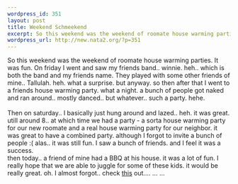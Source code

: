 ```yaml
--- 
wordpress_id: 351
layout: post
title: Weekend Schmeekend
excerpt: So this weekend was the weekend of roomate house warming parties. It was fun. On friday I went and saw my friends band.. winnie. heh.. which is both the band and my friends name. They played with some other friends of mine.. Tallulah. heh. what a surprise. but anyway. so then after that I went to a friends house warming party. what a night. a bunch of people got naked and ran around.. mostly danc...
wordpress_url: http://new.nata2.org/?p=351
---
```

So this weekend was the weekend of roomate house warming parties. It was fun. On friday I went and saw my friends band.. winnie. heh.. which is both the band and my friends name. They played with some other friends of mine.. Tallulah. heh. what a surprise. but anyway. so then after that I went to a friends house warming party. what a night. a bunch of people got naked and ran around.. mostly danced.. but whatever.. such a party. hehe. <br/><br/>Then on saturday.. I basically just hung around and lazed.. heh. it was great. utill around 8.. at which time we had a party - a sorta house warming party for our new roomate and a real house warming party for our neighbor. it was great to have a combined party. although I forgot to invite a bunch of people :( alas.. it was still fun. I saw a bunch of friends. and I feel it was a success.
<br/>then today.. a friend of mine had a BBQ at his house. it was a lot of fun. I really hope that we are able to juggle for some of these kids. it would be really great. oh. I almost forgot.. check <a href="http://www.enterprisemission.com/physics.html">this</a> out.... ... ...
